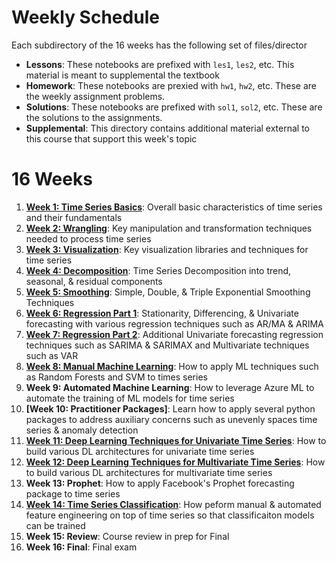 # Weekly Schedule

Each subdirectory of the 16 weeks has the following set of files/director

* **Lessons**: These notebooks are prefixed with `les1`, `les2`, etc. This material is meant to supplemental the textbook
* **Homework**: These notebooks are prexied with `hw1`, `hw2`, etc.  These are the weekly assignment problems.
* **Solutions**: These notebooks are prefixed with `sol1`, `sol2`, etc.  These are the solutions to the assignments.
* **Supplemental**: This directory contains additional material external to this course that support this week's topic

# 16 Weeks

1. **[Week 1: Time Series Basics](./week1-ts-basics)**: Overall basic characteristics of time series and their fundamentals
2. **[Week 2: Wrangling](./week2-wrangling)**: Key manipulation and transformation techniques needed to process time series
3. **[Week 3: Visualization](./week3-visualization)**: Key visualization libraries and techniques for time series
4. **[Week 4: Decomposition](./week4-ts-decomp)**: Time Series Decomposition into trend, seasonal, & residual components
5. **[Week 5: Smoothing](./week5-smoothing)**: Simple, Double, & Triple Exponential Smoothing Techniques
6. **[Week 6: Regression Part 1](./week6-reg-1)**: Stationarity, Differencing, & Univariate forecasting with various regression techniques such as AR/MA & ARIMA
7. **[Week 7: Regression Part 2](./week7-reg-2)**: Additional Univariate forecasting regression techniques such as SARIMA & SARIMAX and Multivariate techniques such as VAR
8. **[Week 8: Manual Machine Learning](./week8-ml)**: How to apply ML techniques such as Random Forests and SVM to times series
9. **Week 9: Automated Machine Learning**: How to leverage Azure ML to automate the training of ML models for time series
10. **[Week 10: Practitioner Packages]**: Learn how to apply several python packages to address auxiliary concerns such as unevenly spaces time series & anomaly detection
11. **[Week 11: Deep Learning Techniques for Univariate Time Series](./week11-dl-univariate)**: How to build various DL architectures for univariate time series
12. **[Week 12: Deep Learning Techniques for Multivariate Time Series](./week12-dl-multivariate)**: How to build various DL architectures for multivariate time series
13. **Week 13: Prophet**: How to apply Facebook's Prophet forecasting package to time series
14. **[Week 14: Time Series Classification](./week14-ts-classification)**: How peform manual & automated feature engineering on top of time series so that classificaiton models can be trained
15. **Week 15: Review**: Course review in prep for Final
16. **Week 16: Final**: Final exam